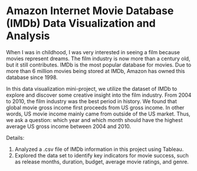 # Amazon Internet Movie Database (IMDb) Data Visualization and Analysis

When I was in childhood, I was very interested in seeing a film because movies represent dreams. The film industry is now more than a century old, but it still contributes. IMDb is the most popular database for movies. Due to more than 6 million movies being stored at IMDb, Amazon has owned this database since 1998. 

In this data visualization mini-project, we utilize the dataset of IMDb to explore and discover some creative insight into the film industry. From 2004 to 2010, the film industry was the best period in history. We found that global movie gross income first proceeds from US gross income. In other words, US movie income mainly came from outside of the US market. Thus, we ask a question: which year and which month should have the highest average US gross income between 2004 and 2010.

Details: 
1. Analyzed a .csv file of IMDb information in this project using Tableau. 
2. Explored the data set to identify key indicators for movie success, such as release months, duration, budget, average movie ratings, and genre. 
